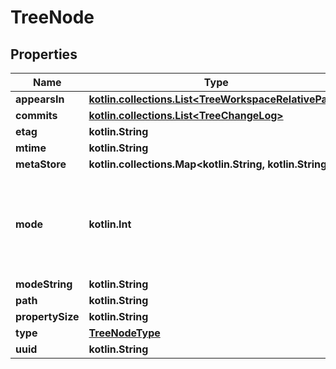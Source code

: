 
# TreeNode

## Properties
| Name | Type | Description | Notes |
| ------------ | ------------- | ------------- | ------------- |
| **appearsIn** | [**kotlin.collections.List&lt;TreeWorkspaceRelativePath&gt;**](TreeWorkspaceRelativePath.md) |  |  [optional] |
| **commits** | [**kotlin.collections.List&lt;TreeChangeLog&gt;**](TreeChangeLog.md) |  |  [optional] |
| **etag** | **kotlin.String** |  |  [optional] |
| **mtime** | **kotlin.String** |  |  [optional] |
| **metaStore** | **kotlin.collections.Map&lt;kotlin.String, kotlin.String&gt;** |  |  [optional] |
| **mode** | **kotlin.Int** | Permission mode, like 0777. Stored as string using custom ModeString field. |  [optional] |
| **modeString** | **kotlin.String** |  |  [optional] |
| **path** | **kotlin.String** |  |  [optional] |
| **propertySize** | **kotlin.String** |  |  [optional] |
| **type** | [**TreeNodeType**](TreeNodeType.md) |  |  [optional] |
| **uuid** | **kotlin.String** |  |  [optional] |



